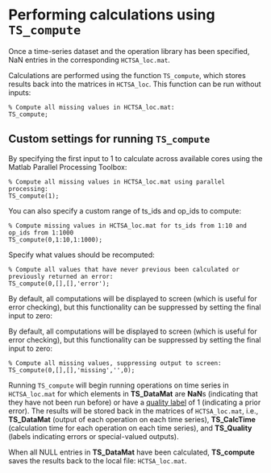 # Performing calculations using `TS_compute`

Once a time-series dataset and the operation library has been specified,  NaN entries in the corresponding `HCTSA_loc.mat`.

Calculations are performed using the function `TS_compute`, which stores results back into the matrices in `HCTSA_loc`.
This function can be run without inputs:

    % Compute all missing values in HCTSA_loc.mat:
    TS_compute;


## Custom settings for running `TS_compute`

By specifying the first input to 1 to calculate across available cores using the Matlab Parallel Processing Toolbox:

    % Compute all missing values in HCTSA_loc.mat using parallel processing:
    TS_compute(1);

You can also specify a custom range of ts_ids and op_ids to compute:

    % Compute missing values in HCTSA_loc.mat for ts_ids from 1:10 and op_ids from 1:1000
    TS_compute(0,1:10,1:1000);

Specify what values should be recomputed:

    % Compute all values that have never previous been calculated or previously returned an error:
    TS_compute(0,[],[],'error');

By default, all computations will be displayed to screen (which is useful for error checking), but this functionality can be suppressed by setting the final input to zero:

By default, all computations will be displayed to screen (which is useful for error checking), but this functionality can be suppressed by setting the final input to zero:

    % Compute all missing values, suppressing output to screen:
    TS_compute(0,[],[],'missing','',0);

Running `TS_compute` will begin running operations on time series in `HCTSA_loc.mat` for which elements in **TS\_DataMat** are **NaN**s (indicating that they have not been run before) or have a [quality label](retrieving_to_compute.md) of 1 (indicating a prior error).
The results will be stored back in the matrices of `HCTSA_loc.mat`, i.e., **TS_DataMat** (output of each operation on each time series), **TS_CalcTime** (calculation time for each operation on each time series), and **TS_Quality** (labels indicating errors or special-valued outputs).

When all NULL entries in **TS_DataMat** have been calculated, **TS_compute** saves the results back to the local file: `HCTSA_loc.mat`.
